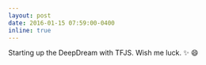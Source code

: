 ```yaml
---
layout: post
date: 2016-01-15 07:59:00-0400
inline: true
---
```


Starting up the DeepDream with TFJS. Wish me luck. :sparkles: :smile:
